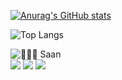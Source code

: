 
[![Anurag's GitHub stats](https://github-readme-stats.vercel.app/api?username=Hansan529&theme=github_dark)](https://github.com/anuraghazra/github-readme-stats)

![Top Langs](https://github-readme-stats.vercel.app/api/top-langs/?username=Hansan529&layout=compact&theme=github_dark)

<img src="./20d2aeb6ab972a5336a8d75289cf8047-sticker" alt="🧑🏻‍💻"> Saan   
<a href="https://github.com/Hansan529" target="_blank"><img src="https://img.shields.io/badge/github-181717?style=flat-square&logo=github&logoColor=white"/></a>
<a href="https://www.instagram.com/ssan_code/" target="_blank"><img src="https://img.shields.io/badge/instagram-E4405F?style=flat-square&logo=instagram&logoColor=white"/></a>
<a href="https://www.facebook.com/profile.php?id=100068705884380" target="_blank"><img src="https://img.shields.io/badge/facebook-1877F2?style=flat-square&logo=facebook&logoColor=white"/></a>

